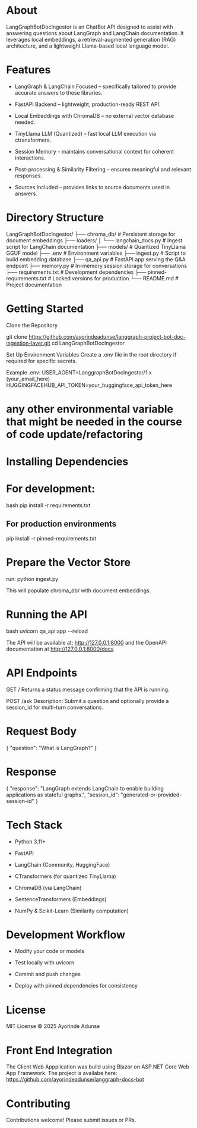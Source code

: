 # About
LangGraphBotDocIngestor is an ChatBot API designed to assist with answering questions about LangGraph and LangChain documentation. It leverages local embeddings, a retrieval-augmented generation (RAG) architecture, and a lightweight Llama-based local language model.


 # Features
- LangGraph & LangChain Focused – specifically tailored to provide accurate answers to these libraries.

- FastAPI Backend – lightweight, production-ready REST API.

- Local Embeddings with ChromaDB – no external vector database needed.

- TinyLlama LLM (Quantized) – fast local LLM execution via ctransformers.

- Session Memory – maintains conversational context for coherent interactions.

- Post-processing & Similarity Filtering – ensures meaningful and relevant responses.

- Sources Included – provides links to source documents used in answers.

# Directory Structure
LangGraphBotDocIngestor/
├── chroma_db/              # Persistent storage for document embeddings
├── loaders/
│   └── langchain_docs.py   # Ingest script for LangChain documentation
├── models/                 # Quantized TinyLlama GGUF model
├── .env                    # Environment variables
├── ingest.py               # Script to build embedding database
├── qa_api.py               # FastAPI app serving the Q&A endpoint
├── memory.py               # In-memory session storage for conversations
├── requirements.txt        # Development dependencies
├── pinned-requirements.txt # Locked versions for production
└── README.md               # Project documentation

# Getting Started
Clone the Repository

git clone https://github.com/ayorindeadunse/langgraph-project-bot-doc-ingestion-layer.git
cd LangGraphBotDocIngestor

Set Up Environment Variables
Create a .env file in the root directory if required for specific secrets.

Example .env:
USER_AGENT=LanggraphBotDocIngestor/1.x (your_email_here)
HUGGINGFACEHUB_API_TOKEN=your_huggingface_api_token_here
# any other environmental variable that might be needed in the course of code update/refactoring

# Installing Dependencies

# For development:

bash
pip install -r requirements.txt

## For production environments

pip install -r pinned-requirements.txt

# Prepare the Vector Store 
run: python ingest.py

This will populate chroma_db/ with document embeddings.

# Running the API
bash
uvicorn qa_api:app --reload

The API  will be available at: http://127.0.0.1:8000 and the OpenAPI documentation at http://127.0.0.1:8000/docs 

# API Endpoints
GET /
Returns a status message confirming that the API is running.

POST /ask
Description: Submit a question and optionally provide a session_id for multi-turn conversations.

# Request Body
{
  "question": "What is LangGraph?"
}
# Response
{
  "response": "LangGraph extends LangChain to enable building applications as stateful graphs.",
  "session_id": "generated-or-provided-session-id"
}

# Tech Stack
- Python 3.11+

- FastAPI

- LangChain (Community, HuggingFace)

- CTransformers (for quantized TinyLlama)

- ChromaDB (via LangChain)

- SentenceTransformers (Embeddings)

- NumPy & Scikit-Learn (Similarity computation)

# Development Workflow
- Modify your code or models

- Test locally with uvicorn

- Commit and push changes

- Deploy with pinned dependencies for consistency

# License
MIT License © 2025 Ayorinde Adunse

# Front End Integration
The Client Web Appplication was build using Blazor on ASP.NET Core Web App Framework. The project is availabe here: https://github.com/ayorindeadunse/langgraph-docs-bot

# Contributing
Contributions welcome! Please submit issues or PRs.


